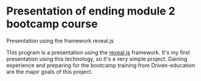 # Presentation of ending module 2 bootcamp course
Presentation using the framework reveal.js

This program is a presentation using the [reveal.js](http://lab.hakim.se/reveal-js/#/) framework. It's my first presentation using this technology, so it's a very simple project.
Gaining experience and preparing for the bootcamp training from Driven-education are the major goals of this project.
